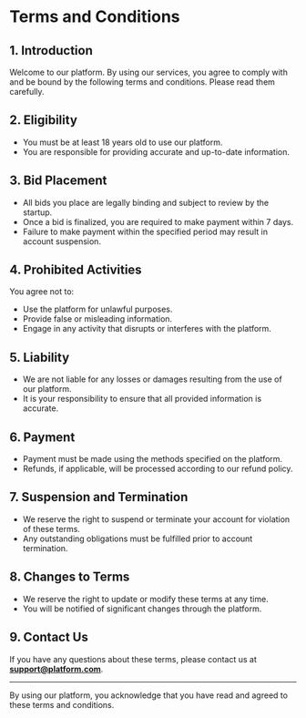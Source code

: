 # Terms and Conditions

## 1. Introduction
Welcome to our platform. By using our services, you agree to comply with and be bound by the following terms and conditions. Please read them carefully.

## 2. Eligibility
- You must be at least 18 years old to use our platform.
- You are responsible for providing accurate and up-to-date information.

## 3. Bid Placement
- All bids you place are legally binding and subject to review by the startup.
- Once a bid is finalized, you are required to make payment within 7 days.
- Failure to make payment within the specified period may result in account suspension.

## 4. Prohibited Activities
You agree not to:
- Use the platform for unlawful purposes.
- Provide false or misleading information.
- Engage in any activity that disrupts or interferes with the platform.

## 5. Liability
- We are not liable for any losses or damages resulting from the use of our platform.
- It is your responsibility to ensure that all provided information is accurate.

## 6. Payment
- Payment must be made using the methods specified on the platform.
- Refunds, if applicable, will be processed according to our refund policy.

## 7. Suspension and Termination
- We reserve the right to suspend or terminate your account for violation of these terms.
- Any outstanding obligations must be fulfilled prior to account termination.

## 8. Changes to Terms
- We reserve the right to update or modify these terms at any time.
- You will be notified of significant changes through the platform.

## 9. Contact Us
If you have any questions about these terms, please contact us at **support@platform.com**.

---

By using our platform, you acknowledge that you have read and agreed to these terms and conditions.
